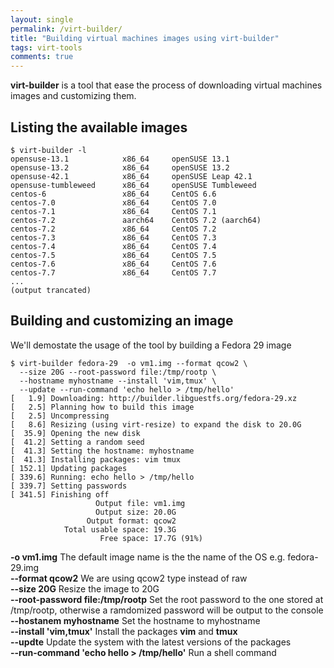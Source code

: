 ```yaml
---
layout: single
permalink: /virt-builder/
title: "Building virtual machines images using virt-builder"
tags: virt-tools
comments: true
---
```

**virt-builder** is a tool that ease the process of downloading virtual machines images and customizing them.

## Listing the available images  
```
$ virt-builder -l
opensuse-13.1            x86_64     openSUSE 13.1
opensuse-13.2            x86_64     openSUSE 13.2
opensuse-42.1            x86_64     openSUSE Leap 42.1
opensuse-tumbleweed      x86_64     openSUSE Tumbleweed
centos-6                 x86_64     CentOS 6.6
centos-7.0               x86_64     CentOS 7.0
centos-7.1               x86_64     CentOS 7.1
centos-7.2               aarch64    CentOS 7.2 (aarch64)
centos-7.2               x86_64     CentOS 7.2
centos-7.3               x86_64     CentOS 7.3
centos-7.4               x86_64     CentOS 7.4
centos-7.5               x86_64     CentOS 7.5
centos-7.6               x86_64     CentOS 7.6
centos-7.7               x86_64     CentOS 7.7
...
(output trancated)  
```  

## Building and customizing an image  
We'll demostate the usage of the tool by building a Fedora 29 image
```
$ virt-builder fedora-29  -o vm1.img --format qcow2 \
  --size 20G --root-password file:/tmp/rootp \
  --hostname myhostname --install 'vim,tmux' \
  --update --run-command 'echo hello > /tmp/hello'
[   1.9] Downloading: http://builder.libguestfs.org/fedora-29.xz
[   2.5] Planning how to build this image
[   2.5] Uncompressing
[   8.6] Resizing (using virt-resize) to expand the disk to 20.0G
[  35.9] Opening the new disk
[  41.2] Setting a random seed
[  41.3] Setting the hostname: myhostname
[  41.3] Installing packages: vim tmux
[ 152.1] Updating packages
[ 339.6] Running: echo hello > /tmp/hello
[ 339.7] Setting passwords
[ 341.5] Finishing off
                   Output file: vm1.img
                   Output size: 20.0G
                 Output format: qcow2
            Total usable space: 19.3G
                    Free space: 17.7G (91%)
```
**-o vm1.img** The default image name is the the name of the OS e.g. fedora-29.img  
**--format qcow2** We are using qcow2 type instead of raw  
**--size 20G** Resize the image to 20G  
**--root-password file:/tmp/rootp** Set the root password to the one stored at /tmp/rootp, otherwise a ramdomized password will be output to the console
**--hostanem myhostname** Set the hostname to myhostname  
**--install 'vim,tmux'** Install the packages **vim** and **tmux**  
**--updte** Update the system with the latest versions of the packages  
**--run-command 'echo hello > /tmp/hello'** Run a shell command 

